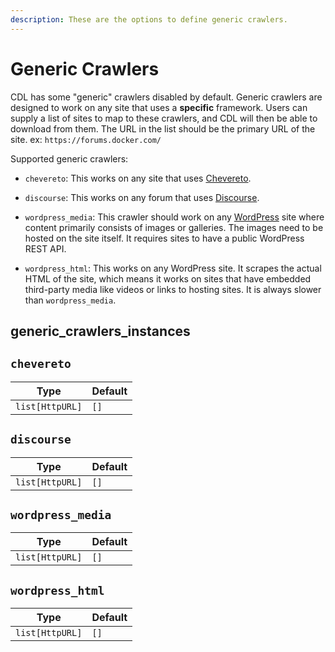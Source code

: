 ```yaml
---
description: These are the options to define generic crawlers.
---
```


# Generic Crawlers

CDL has some "generic" crawlers disabled by default. Generic crawlers are designed to work on any site that uses a **specific** framework. Users can supply a list of sites to map to these crawlers, and CDL will then be able to download from them. The URL in the list should be the primary URL of the site. ex: `https://forums.docker.com/`

Supported generic crawlers:

- `chevereto`: This works on any site that uses [Chevereto](https://chevereto.com//).

- `discourse`: This works on any forum that uses [Discourse](https://www.discourse.org/).

- `wordpress_media`: This crawler should work on any [WordPress](https://wordpress.com/) site where content primarily consists of images or galleries. The images need to be hosted on the site itself. It requires sites to have a public WordPress REST API.

- `wordpress_html`: This works on any WordPress site. It scrapes the actual HTML of the site, which means it works on sites that have embedded third-party media like videos or links to hosting sites. It is always slower than `wordpress_media`.

## generic_crawlers_instances

## `chevereto`

| Type            | Default |
| --------------- | ------- |
| `list[HttpURL]` | `[]`    |

## `discourse`

| Type            | Default |
| --------------- | ------- |
| `list[HttpURL]` | `[]`    |

## `wordpress_media`

| Type            | Default |
| --------------- | ------- |
| `list[HttpURL]` | `[]`    |

## `wordpress_html`

| Type            | Default |
| --------------- | ------- |
| `list[HttpURL]` | `[]`    |
